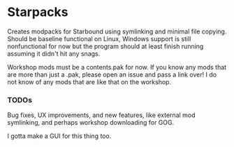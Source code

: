 # Starpacks
Creates modpacks for Starbound using symlinking and minimal file copying. Should be baseline functional on Linux, Windows support is still nonfunctional for now but the program should at least finish running assuming it didn't hit any snags.

Workshop mods must be a contents.pak for now. If you know any mods that are more than just a .pak, please open an issue and pass a link over! I do not know of any mods that are like that on the workshop.

### TODOs

Bug fixes, UX improvements, and new features, like external mod symlinking, and perhaps workshop downloading for GOG.

I gotta make a GUI for this thing too. 
